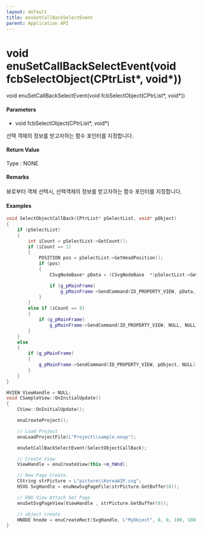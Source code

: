 ```yaml
---
layout: default
title: enuSetCallBackSelectEvent
parent: Application API
---
```

# void enuSetCallBackSelectEvent\(void fcbSelectObject\(CPtrList\*, void\*\)\)

void enuSetCallBackSelectEvent\(void fcbSelectObject\(CPtrList\*, void\*\)\)

#### Parameters

* void fcbSelectObject\(CPtrList\*, void\*\)

선택 객체의 정보를 받고자하는 함수 포인터를 지정합니다.

#### Return Value

Type : NONE

#### Remarks

뷰로부터 객체 선택시, 선택객체의 정보를 받고자하는 함수 포인터를 지정합니다.

#### Examples

```cpp
void SelectObjectCallBack(CPtrList* pSelectList, void* pObject)
{
    if (pSelectList)
    {
        int iCount = pSelectList->GetCount();
        if (iCount == 1)
        {
            POSITION pos = pSelectList->GetHeadPosition();
            if (pos)
            {
                CSvgNodeBase* pData = (CSvgNodeBase  *)pSelectList->GetAt(pos);

                if (g_pMainFrame)
                    g_pMainFrame->SendCommand(ID_PROPERTY_VIEW, pData, NULL);
            }
        }
        else if (iCount == 0)            
        {
            if (g_pMainFrame)
                g_pMainFrame->SendCommand(ID_PROPERTY_VIEW, NULL, NULL);
        }
    }
    else
    {
        if (g_pMainFrame)
        {
            g_pMainFrame->SendCommand(ID_PROPERTY_VIEW, pObject, NULL);
        }
    }
}

HVIEW ViewHandle = NULL; 
void CSampleView::OnInitialUpdate() 
{ 
    CView::OnInitialUpdate(); 

    enuCreateProject(); 

    // Load Project
    enuLoadProjectFile(L"Project\\sample.enup"); 

    enuSetCallBackSelectEvent(SelectObjectCallBack);

    // Create View
    ViewHandle = enuCreateView(this->m_hWnd); 

    // New Page Create. 
    CString strPicture = L"picture\\KoreaAIP.svg"; 
    HSVG SvgHandle = enuNewSvgPageFile(strPicture.GetBuffer(0)); 

    // ENU View Attach Set Page 
    enuSetSvgPageView(ViewHandle , strPicture.GetBuffer(0)); 

    // object create
    HNODE hnode = enuCreateRect(SvgHandle, L"MyObject", 0, 0, 100, 100, 0, 0);
}
```




